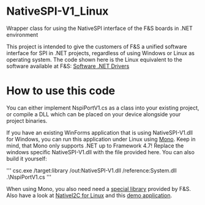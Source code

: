 # NativeSPI-V1_Linux
Wrapper class for using the NativeSPI interface of the F&amp;S boards in  .NET environment

This project is intended to give the customers of F&S a unified software interface for SPI in .NET projects, regardless of using Windows or Linux as operating system.
The code shown here is the Linux equivalent to the software available at F&S: [Software .NET Drivers](https://www.fs-net.de/en/embedded-modules/accessories/software-net-drivers/)

# How to use this code
You can either implement NspiPortV1.cs as a class into your existing project, or compile a DLL which can be placed on your device alongside your project binaries.

If you have an existing WinForms application that is using NativeSPI-V1.dll for Windows, you can run this application under Linux using [Mono](https://www.mono-project.com/). Keep in mind, that Mono only supports .NET up to Framework 4.7! Replace the windows specific NativeSPI-V1.dll with the file provided here.
You can also build it yourself:

'''
csc.exe /target:library /out:NativeSPI-V1.dll /reference:System.dll .\NspiPortV1.cs
'''

When using Mono, you also need need a [special library](https://github.com/FSEmbedded/dotnet_linux_IO_API) provided by F&S.
Also have a look at [NativeI2C for Linux](https://github.com/FSEmbedded/NativeI2C_Linux) and this [demo application](https://github.com/FSEmbedded/WinForms_On_Linux_InterfaceDemo).